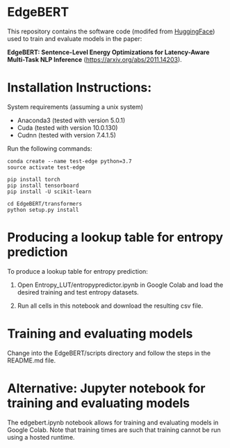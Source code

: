# EdgeBERT

This repository contains the software code (modifed from [HuggingFace](https://github.com/huggingface/transformers)) used to train and evaluate models in the paper:

**EdgeBERT: Sentence-Level Energy Optimizations for Latency-Aware Multi-Task NLP Inference** (https://arxiv.org/abs/2011.14203).

# Installation Instructions:
System requirements (assuming a unix system)
* Anaconda3 (tested with version 5.0.1)
* Cuda (tested with version 10.0.130)
* Cudnn (tested with version 7.4.1.5)

Run the following commands:

```
conda create --name test-edge python=3.7
source activate test-edge

pip install torch
pip install tensorboard
pip install -U scikit-learn

cd EdgeBERT/transformers
python setup.py install
```
# Producing a lookup table for entropy prediction
To produce a lookup table for entropy prediction:

1. Open Entropy_LUT/entropypredictor.ipynb in Google Colab and load the desired training and test entropy datasets.

2. Run all cells in this notebook and download the resulting csv file.

# Training and evaluating models
Change into the EdgeBERT/scripts directory and follow the steps in the README.md file.

# Alternative: Jupyter notebook for training and evaluating models
The edgebert.ipynb notebook allows for training and evaluating models in Google Colab. Note that training times are such that training cannot be run using a hosted runtime.
